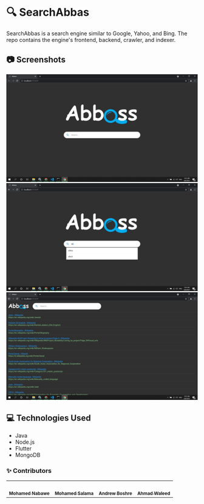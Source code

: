 # :mag: SearchAbbas
SearchAbbas is a search engine similar to Google, Yahoo, and Bing. The repo contains the engine's frontend, backend, crawler, and indexer.


## 📷 Screenshots
<div align="center">
  <img src="https://github.com/El-Nebo/SearchAbbas/blob/main/ScreenShots/43998a25-9de7-4c5f-9fb6-2b8221c48eee.jpeg">
  <img src="https://github.com/El-Nebo/SearchAbbas/blob/main/ScreenShots/0c335a87-05b5-4f68-bab9-48c0aca2d3bc.jpeg">
  <img src="https://github.com/El-Nebo/SearchAbbas/blob/main/ScreenShots/cd633814-b807-485c-aa1b-bc681b154433.jpeg">

</div>

## 💻 Technologies Used <a name = "tech"></a>
- Java
- Node.js
- Flutter
- MongoDB

### ✨ Contributors
<table>
  <tr>
    <td align="center"><a href="https://github.com/El-Nebo"><img src="https://avatars0.githubusercontent.com/u/62252633?s=250&v=4" width="150px;" alt=""/><br /><sub><b>Mohamed Nabawe</b></sub></a><br /></td>
    <td align="center"><a href="https://github.com/Mohammed-Salama"><img src="https://avatars.githubusercontent.com/u/62220722?v=4" width="150px;" alt=""/><br /><sub><b>Mohamed Salama</b></sub></a><br /></td>
     <td align="center"><a href="https://github.com/AndrewBoshra"><img src="https://avatars.githubusercontent.com/u/62408035?v=4" width="150px;" alt=""/><br /><sub><b>Andrew Boshre</b></sub></a><br /></td>
     <td align="center"><a href="https://github.com/Ahmed-walid"><img src="https://avatars.githubusercontent.com/u/62077516?v=4" width="150px;" alt=""/><br /><sub><b>Ahmad Waleed</b></sub></a><br /></td>
  </tr>
 </table>

